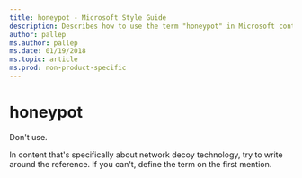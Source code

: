 ```yaml
---
title: honeypot - Microsoft Style Guide
description: Describes how to use the term "honeypot" in Microsoft content. Don't use.
author: pallep
ms.author: pallep
ms.date: 01/19/2018
ms.topic: article
ms.prod: non-product-specific
---
```


# honeypot

Don't use. 

In
content that's specifically about network decoy technology, try to
write around the reference. If you can't, define the term on the
first mention.
